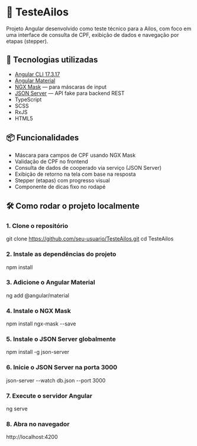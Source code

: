 # 🏦 TesteAilos

Projeto Angular desenvolvido como teste técnico para a Ailos, com foco em uma interface de consulta de CPF, exibição de dados e navegação por etapas (stepper).

## 🚀 Tecnologias utilizadas

- [Angular CLI 17.3.17](https://angular.io/)
- [Angular Material](https://material.angular.io/)
- [NGX Mask](https://github.com/JsDaddy/ngx-mask) — para máscaras de input
- [JSON Server](https://github.com/typicode/json-server) — API fake para backend REST
- TypeScript
- SCSS
- RxJS
- HTML5

## 📦 Funcionalidades

- Máscara para campos de CPF usando NGX Mask
- Validação de CPF no frontend
- Consulta de dados de cooperado via serviço (JSON Server)
- Exibição de retorno na tela com base na resposta
- Stepper (etapas) com progresso visual
- Componente de dicas fixo no rodapé

## 🛠️ Como rodar o projeto localmente

### 1. Clone o repositório

git clone https://github.com/seu-usuario/TesteAilos.git
cd TesteAilos

### 2. Instale as dependências do projeto
npm install

### 3. Adicione o Angular Material
ng add @angular/material

### 4. Instale o NGX Mask
npm install ngx-mask --save

### 5. Instale o JSON Server globalmente  
npm install -g json-server

### 6. Inicie o JSON Server na porta 3000  
json-server --watch db.json --port 3000

### 7. Execute o servidor Angular  
ng serve

### 8. Abra no navegador  
http://localhost:4200